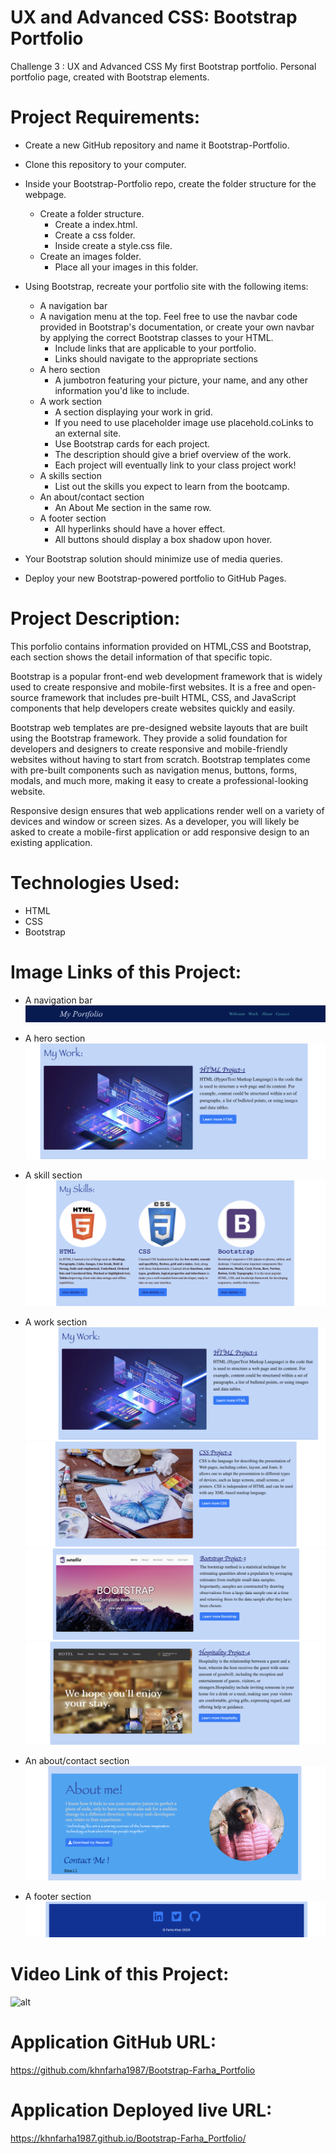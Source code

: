 # UX and Advanced CSS: Bootstrap Portfolio
Challenge 3 : UX and Advanced CSS
My first Bootstrap portfolio. Personal portfolio page, created with Bootstrap elements.

# Project Requirements:
 * Create a new GitHub repository and name it Bootstrap-Portfolio.
  
 * Clone this repository to your computer.
  
 * Inside your Bootstrap-Portfolio repo, create the folder structure for the webpage.
   * Create a folder structure.
     * Create a index.html.
     * Create a css folder.
     * Inside create a style.css file.
   * Create an images folder.
     * Place all your images in this folder.
  
 * Using Bootstrap, recreate your portfolio site with the following items:
   * A navigation bar
   * A navigation menu at the top. Feel free to use the navbar code provided in Bootstrap's documentation, or create your own navbar by applying the correct Bootstrap classes to your HTML.
     * Include links that are applicable to your portfolio.
     * Links should navigate to the appropriate sections
   * A hero section
     * A jumbotron featuring your picture, your name, and any other information you'd like to include.
   * A work section
     * A section displaying your work in grid.
     * If you need to use placeholder image use placehold.coLinks to an external site.
     * Use Bootstrap cards for each project.
     * The description should give a brief overview of the work.
     * Each project will eventually link to your class project work!
   * A skills section
     * List out the skills you expect to learn from the bootcamp.
   * An about/contact section
     * An About Me section in the same row.
   * A footer section
     * All hyperlinks should have a hover effect.
     * All buttons should display a box shadow upon hover.
  
 * Your Bootstrap solution should minimize use of media queries.
  
 * Deploy your new Bootstrap-powered portfolio to GitHub Pages. 

# Project Description:
This porfolio contains information provided on HTML,CSS and Bootstrap, each section shows the detail information of that specific topic.

Bootstrap is a popular front-end web development framework that is widely used to create responsive and mobile-first websites. It is a free and open-source framework that includes pre-built HTML, CSS, and JavaScript components that help developers create websites quickly and easily.

Bootstrap web templates are pre-designed website layouts that are built using the Bootstrap framework. They provide a solid foundation for developers and designers to create responsive and mobile-friendly websites without having to start from scratch. Bootstrap templates come with pre-built components such as navigation menus, buttons, forms, modals, and much more, making it easy to create a professional-looking website.

Responsive design ensures that web applications render well on a variety of devices and window or screen sizes. As a developer, you will likely be asked to create a mobile-first application or add responsive design to an existing application.


# Technologies Used:
 * HTML
 * CSS
 * Bootstrap
  
# Image Links of this Project:
 * A navigation bar
  ![alt](./images/img-1.png)

 * A hero section
  ![alt](./images/img-2.png)
  
 * A skill section
  ![alt](./images/img-3.png)

 * A work section
  ![alt](./images/img-4.png)
  ![alt](./images/img-5.png)
  ![alt](./images/img-6.png)
  ![alt](./images/img-7.png)

 * An about/contact section
  ![alt](./images/img-8.png)

 * A footer section
  ![alt](./images/img-9.png) 

# Video Link of this Project:
  ![alt](./images/mov.gif)

# Application GitHub URL:
https://github.com/khnfarha1987/Bootstrap-Farha_Portfolio

# Application Deployed live URL:
https://khnfarha1987.github.io/Bootstrap-Farha_Portfolio/




